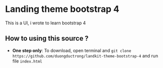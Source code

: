 # Landing theme bootstrap 4

This is a UI, i wrote to learn bootstrap 4 

## How to using this source ?
- **One step only**: To download, open terminal and ```git clone https://github.com/duongductrong/landkit-theme-bootstrap-4``` and run file ```index.html```
